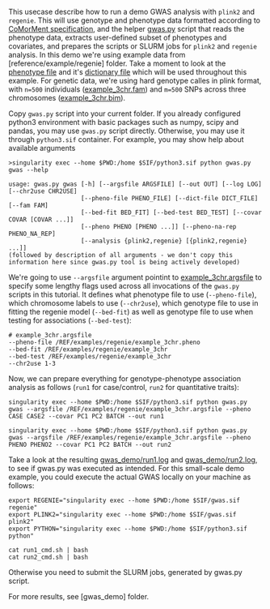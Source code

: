 This usecase describe how to run a demo GWAS analysis with ``plink2`` and ``regenie``.
This will use genotype and phenotype data formatted according to [CoMorMent specification](../gwas/pheno_geno_specification.md),
and the helper [gwas.py](../gwas/gwas.py) script that reads the phenotype data,
extracts user-defined subset of phenotypes and covariates,
and prepares the scripts or SLURM jobs for ``plink2`` and ``regenie`` analysis.
In this demo we're using example data from [reference/example/regenie] folder.
Take a moment to look at the [phenotype file](../reference/examples/regenie/example_3chr.pheno) and it's [dictionary file](../reference/examples/regenie/example_3chr.pheno.dict) which will be used throughout this example.
For genetic data, we're using hard genotype calles in plink format, with ``n=500`` individuals ([example_3chr.fam](../reference/examples/regenie/example_3chr.fam)) and ``m=500`` SNPs across three chromosomes ([example_3chr.bim](../reference/examples/regenie/example_3chr.bim)).

Copy ``gwas.py`` script into your current folder.
If you already configured python3 environment with basic packages such as numpy, scipy and pandas, you may use ``gwas.py`` script directly.
Otherwise, you may use it through ``python3.sif`` container. For example, you may show help about available arguments
```
>singularity exec --home $PWD:/home $SIF/python3.sif python gwas.py gwas --help

usage: gwas.py gwas [-h] [--argsfile ARGSFILE] [--out OUT] [--log LOG] [--chr2use CHR2USE]
                    [--pheno-file PHENO_FILE] [--dict-file DICT_FILE] [--fam FAM]
                    [--bed-fit BED_FIT] [--bed-test BED_TEST] [--covar COVAR [COVAR ...]]
                    [--pheno PHENO [PHENO ...]] [--pheno-na-rep PHENO_NA_REP]
                    [--analysis {plink2,regenie} [{plink2,regenie} ...]]
(followed by description of all arguments - we don't copy this information here since gwas.py tool is being actively developed)
```

We're going to use ``--argsfile`` argument pointint to [example_3chr.argsfile](../reference/examples/regenie/example_3chr.argsfile) to specify some lengthy flags used across all invocations of the ``gwas.py`` scripts in this tutorial. It defines what phenotype file to use (``--pheno-file``), which chromosome labels to use (``--chr2use``), which genotype file to use in fitting the regenie model (``--bed-fit``) as well as genotype file to use when testing for associations (``--bed-test``):
```
# example_3chr.argsfile
--pheno-file /REF/examples/regenie/example_3chr.pheno
--bed-fit /REF/examples/regenie/example_3chr
--bed-test /REF/examples/regenie/example_3chr
--chr2use 1-3
```

Now, we can prepare everything for genotype-phenotype association analysis as follows (``run1`` for case/control, ``run2`` for quantitative traits):
```
singularity exec --home $PWD:/home $SIF/python3.sif python gwas.py gwas --argsfile /REF/examples/regenie/example_3chr.argsfile --pheno CASE CASE2 --covar PC1 PC2 BATCH --out run1

singularity exec --home $PWD:/home $SIF/python3.sif python gwas.py gwas --argsfile /REF/examples/regenie/example_3chr.argsfile --pheno PHENO PHENO2 --covar PC1 PC2 BATCH --out run2
```

Take a look at the resulting [gwas_demo/run1.log](run1.log) and [gwas_demo/run2.log](run2.log), to see if gwas.py was executed as intended.
For this small-scale demo example, you could execute the actual GWAS locally on your machine as follows:

```
export REGENIE="singularity exec --home $PWD:/home $SIF/gwas.sif regenie"
export PLINK2="singularity exec --home $PWD:/home $SIF/gwas.sif plink2"
export PYTHON="singularity exec --home $PWD:/home $SIF/python3.sif python"

cat run1_cmd.sh | bash
cat run2_cmd.sh | bash
```

Otherwise you need to submit the SLURM jobs, generated by gwas.py script.

For more results, see [gwas_demo] folder.


